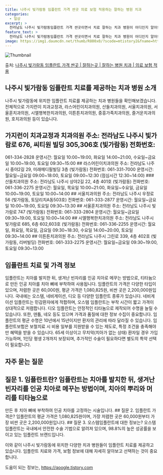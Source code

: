 ```yaml
---
title: 나주시 빛가람동 임플란트 가격 싼곳 의료 보험 적용하는 잘하는 병원 치과
categories:
  - 일상
excerpt: >
  전라남도 나주시 빛가람동임플란트 가격 싼곳이면서 치료 잘하는 치과 병원이 어디인지 알아보도록 하겠습니다. 전라남도 나주시 빛가람동에 위치한 가지런이 치과교정과 치과의원 라스어린이치과의원 산들치과의원 서울치과의원 서울훈치과의원 시엘행복한치과의원 이튼튼치과의원 중흥가족치과의원 즐거운치과의원 호치과의원 순서대로 안내 드리며, 임플란트 치료시 신경써야 할 부분 또한 같이 공유 드리겠습니다.2024년 임플란트 가격 살펴보기 👈 클릭임플란트 평균 가격가지런이 치과교정과 치과의원표 내에 있는 전화 번호를 클릭 하시면 가지런이 치과교정과 치과의원로 바로 전화 연결 됩니다.분류주소전화번호치과의원전라남도 나주시 빛가람로 676, 씨티원 빌딩 305,306호 (빛가람동)📞061-334-2828로 전화하기..
feature_text: >
  전라남도 나주시 빛가람동임플란트 가격 싼곳이면서 치료 잘하는 치과 병원이 어디인지 알아보도록 하겠습니다. 전라남도 나주시 빛가람동에 위치한 가지런이 치과교정과 치과의원 라스어린이치과의원 산들치과의원 서울치과의원 서울훈치과의원 시엘행복한치과의원 이튼튼치과의원 중흥가족치과의원 즐거운치과의원 호치과의원 순서대로 안내 드리며, 임플란트 치료시 신경써야 할 부분 또한 같이 공유 드리겠습니다.2024년 임플란트 가격 살펴보기 👈 클릭임플란트 평균 가격가지런이 치과교정과 치과의원표 내에 있는 전화 번호를 클릭 하시면 가지런이 치과교정과 치과의원로 바로 전화 연결 됩니다.분류주소전화번호치과의원전라남도 나주시 빛가람로 676, 씨티원 빌딩 305,306호 (빛가람동)📞061-334-2828로 전화하기..
image: https://img1.daumcdn.net/thumb/R800x0/?scode=mtistory2&fname=https%3A%2F%2Fblog.kakaocdn.net%2Fdn%2FBZtC3%2FbtsGY99N6ft%2F2OPUMAp6a9vbtYnUlqfd60%2Fimg.webp
---
```


![Thumbnail](https://img1.daumcdn.net/thumb/R800x0/?scode=mtistory2&fname=https%3A%2F%2Fblog.kakaocdn.net%2Fdn%2FBZtC3%2FbtsGY99N6ft%2F2OPUMAp6a9vbtYnUlqfd60%2Fimg.webp)

<p>출처: <a href="https://qoogle.tistory.com/6977" rel="dofollow">나주시 빛가람동 임플란트 가격 싼곳 | 잘하는곳 | 잘하는 병원 치과 | 의료 보험 적용</a> </p>

## 나주시 빛가람동 임플란트 치료를 제공하는 치과 병원 소개

나주시 빛가람동에 위치한 임플란트 치료를 제공하는 치과 병원들을 확인해보겠습니다. 전체적으로 가지런이 치과교정과, 라스어린이치과의원,
산들치과의원, 서울치과의원, 서울훈치과의원, 시엘행복한치과의원, 이튼튼치과의원, 중흥가족치과의원, 즐거운치과의원, 호치과의원 등이 있습니다.



## 가지런이 치과교정과 치과의원 주소: 전라남도 나주시 빛가람로 676, 씨티원 빌딩 305,306호 (빛가람동) 전화번호:
061-334-2828 운영시간: 월요일 10:00~19:00, 화요일 14:00~21:00, 수요일~금요일 10:00~19:00, 토요일
09:30~15:00 ## 라스어린이치과의원 주소: 전라남도 나주시 중야2길 29, 미래메디필빌딩 3층 (빛가람동) 전화번호:
061-331-7000 운영시간: 월요일~금요일 09:00~18:00, 토요일 09:00~12:30 (점심시간 12:30~14:00) ###
산들치과의원 주소: 전라남도 나주시 상야2길 22, 4층 401호 (빛가람동) 전화번호: 061-336-2275 운영시간: 월요일, 목요일
10:00~21:00, 화요일~수요일, 금요일 10:00~19:00, 토요일 10:00~14:00 ## 서울치과의원 주소: 전라남도 나주시
우정로 56 (빛가람동, 토담리치A동503호) 전화번호: 061-333-2877 운영시간: 월요일~금요일 10:00~19:00, 토요일
09:30~13:30 ## 서울훈치과의원 주소: 전라남도 나주시 빛가람로 747 (빛가람동) 전화번호: 061-333-2804 운영시간:
월요일~금요일 09:30~19:00, 토요일 10:00~14:00 ## 시엘행복한치과의원 주소: 전라남도 나주시 빛가람로 685, 6층
602,603호 (빛가람동) 전화번호: 061-336-2255 운영시간: 월요일, 화요일, 목요일, 금요일 09:30~18:30, 수요일
14:00~20:00, 토요일 09:30~14:00 ## 이튼튼치과의원 주소: 전라남도 나주시 그린로 339, 4층 402호 (빛가람동,
리버빌딩) 전화번호: 061-333-2275 운영시간: 월요일~금요일 09:30~19:00, 토요일 09:30~13:00



## 임플란트 치료 및 가격 정보

임플란트는 치아를 발치한 뒤, 생겨난 빈자리를 인공 치아로 메꾸는 방법으로, 티타늄으로 만든 인공 치아를 치아 뼈에 부착하여 사용됩니다.
임플란트의 가격은 다양한 타입이 있으며, 저렴한 곳은 60,000원, 평균 가격은 1,080,825원, 비싼 곳은 2,200,000원입니다.
국내에는 오스템, 네비게이션, 디오 등 다양한 임플란트 종류가 있습니다. 네비게이션 임플란트는 민감환자에게 적합하며, 오스템 임플란트는 부착
시간이 짧고 가격이 상대적으로 저렴합니다. 디오 임플란트는 안정적인 티타늄으로 제작되어 수명을 늘릴 수 있습니다. 또한, 덴튬, 네오 등도
있으며 가격과 품질에 대한 정보 수집이 중요합니다. 임플란트의 평균 수명은 10년에서 15년이지만 환자의 관리에 따라 달라질 수 있습니다.
임플란트보험은 보철치료 시 비용 일부를 지원받을 수 있는 제도로, 특정 조건을 충족해야만 혜택을 받을 수 있습니다. 65세 이상이고
무치악(치아가 없는 상태) 환자일 경우 가입 가능하며, 1인당 평생 2개까지 보장되며, 추가적인 수술이 필요하다면 별도의 특약 선택이
필요합니다.



## 자주 묻는 질문

## 질문 1. 임플란트란? 임플란트는 치아를 발치한 뒤, 생겨난 빈자리를 인공 치아로 메꾸는 방법이며, 치아의 뿌리와 머리를 티타늄으로
만든 후 치아 뼈에 부착하여 인공 치아를 고정하는 시술입니다. ## 질문 2. 임플란트 가격은? 임플란트의 평균 가격은
1,080,825원이며, 가장 저렴한 곳은 60,000원부터 가장 비싼 곳은 2,200,000원입니다. ## 질문 3. 오스템임플란트에
대한 정보는? 오스템임플란트는 국내에서 안전한 수술 기법으로 알려져 있으며, 98.8%의 높은 성공률을 보이고 있는 임플란트 브랜드입니다.



이와 같이 나주시 빛가람동에 위치한 다양한 치과 병원들이 임플란트 치료를 제공하고 있습니다. 임플란트 치료와 가격, 보험 정보에 대해 자세히
알아보고 선택하는 것이 중요합니다.

 

도움이 되는 정보는, <a href="https://qoogle.tistory.com" rel="dofollow">https://qoogle.tistory.com</a>


